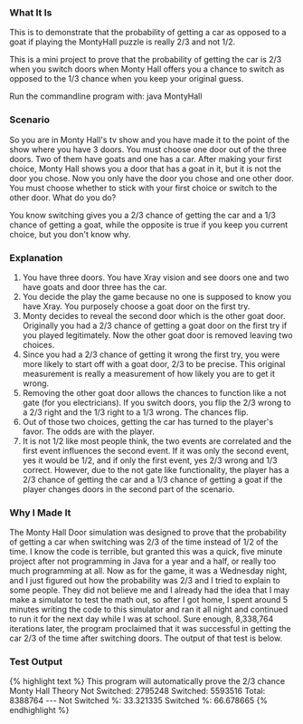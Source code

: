 ---
---
### What It Is

This is to demonstrate that the probability of getting a car as opposed to a goat if playing the MontyHall puzzle is really 2/3 and not 1/2.

This is a mini project to prove that the probability of getting the car is 2/3 when you switch doors when Monty Hall offers you a chance to switch as opposed to the 1/3 chance when you keep your original guess.

Run the commandline program with: java MontyHall

### Scenario

So you are in Monty Hall's tv show and you have made it to the point of the show where you have 3 doors. You must choose one door out of the three doors. Two of them have goats and one has a car. After making your first choice, Monty Hall shows you a door that has a goat in it, but it is not the door you chose. Now you only have the door you chose and one other door. You must choose whether to stick with your first choice or switch to the other door. What do you do?

You know switching gives you a 2/3 chance of getting the car and a 1/3 chance of getting a goat, while the opposite is true if you keep you current choice, but you don't know why.

### Explanation

1. You have three doors. You have Xray vision and see doors one and two have goats and door three has the car.
2. You decide the play the game because no one is supposed to know you have Xray. You purposely choose a goat door on the first try.
3. Monty decides to reveal the second door which is the other goat door. Originally you had a 2/3 chance of getting a goat door on the first try if you played legitimately. Now the other goat door is removed leaving two choices.
4. Since you had a 2/3 chance of getting it wrong the first try, you were more likely to start off with a goat door, 2/3 to be precise. This original measurement is really a measurement of how likely you are to get it wrong.
5. Removing the other goat door allows the chances to function like a not gate (for you electricians). If you switch doors, you flip the 2/3 wrong to a 2/3 right and the 1/3 right to a 1/3 wrong. The chances flip.
6. Out of those two choices, getting the car has turned to the player's favor. The odds are with the player.
7. It is not 1/2 like most people think, the two events are correlated and the first event influences the second event. If it was only the second event, yes it would be 1/2, and if only the first event, yes 2/3 wrong and 1/3 correct. However, due to the not gate like functionality, the player has a 2/3 chance of getting the car and a 1/3 chance of getting a goat if the player changes doors in the second part of the scenario.

### Why I Made It

The Monty Hall Door simulation was designed to prove that the probability of getting a car when switching was 2/3 of the time instead of 1/2 of the time. I know the code is terrible, but granted this was a quick, five minute project after not programming in Java for a year and a half, or really too much programming at all. Now as for the game, it was a Wednesday night, and I just figured out how the probability was 2/3 and I tried to explain to some people. They did not believe me and I already had the idea that I may make a simulator to test the math out, so after I got home, I spent around 5 minutes writing the code to this simulator and ran it all night and continued to run it for the next day while I was at school. Sure enough, 8,338,764 iterations later, the program proclaimed that it was successful in getting the car 2/3 of the time after switching doors. The output of that test is below.

### Test Output

{% highlight text %}
This program will automatically prove the 2/3 chance Monty Hall Theory
Not Switched: 2795248 Switched: 5593516 Total: 8388764 --- Not Switched %: 33.321335 Switched %: 66.678665
{% endhighlight %}
